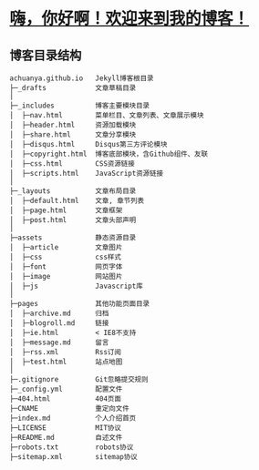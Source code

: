 # [嗨，你好啊！欢迎来到我的博客！][1]
[1]: https://achuan.io

## 博客目录结构

    achuanya.github.io   Jekyll博客根目录
    ├─_drafts            文章草稿目录
    │
    ├─_includes          博客主要模块目录
    │  ├─nav.html        菜单栏目、文章列表、文章展示模块
    │  ├─header.html     资源加载模块
    │  ├─share.html      文章分享模块
    │  ├─disqus.html     Disqus第三方评论模块
    │  ├─copyright.html  博客底部模块，含Github组件、友联
    │  ├─css.html        CSS资源链接
    │  ├─scripts.html    JavaScript资源链接
    │
    ├─_layouts           文章布局目录
    │  ├─default.html    文章, 章节列表
    │  ├─page.html       文章框架
    │  ├─post.html       文章头部声明
    │
    ├─assets             静态资源目录
    │  ├─article         文章图片
    │  ├─css             css样式
    │  ├─font            网页字体
    │  ├─image           网站图片
    │  ├─js              Javascript库
    │
    ├─pages              其他功能页面目录
    │  ├─archive.md      归档
    │  ├─blogroll.md     链接
    │  ├─ie.html         < IE8不支持
    │  ├─message.md      留言
    │  ├─rss.xml         Rss订阅
    │  ├─test.html       站点地图
    │
    ├─.gitignore         Git忽略提交规则
    ├─_config.yml        配置文件
    ├─404.html           404页面
    ├─CNAME              重定向文件
    ├─index.md           个人介绍首页
    ├─LICENSE            MIT协议
    ├─README.md          自述文件
    ├─robots.txt         robots协议
    ├─sitemap.xml        sitemap协议